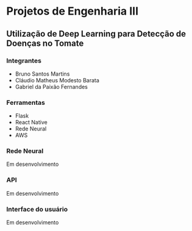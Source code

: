 # Projetos de Engenharia III
## Utilização de Deep Learning para Detecção de Doenças no Tomate

### Integrantes
- Bruno Santos Martins
- Cláudio Matheus Modesto Barata
- Gabriel da Paixão Fernandes

### Ferramentas 
- Flask
- React Native
- Rede Neural
- AWS

### Rede Neural

Em desenvolvimento

### API

Em desenvolvimento

### Interface do usuário

Em desenvolvimento
